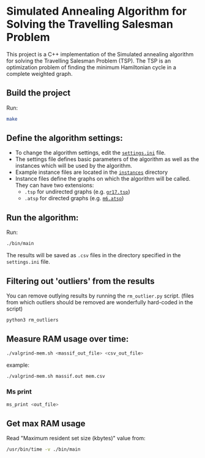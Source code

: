 # Simulated Annealing Algorithm for Solving the Travelling Salesman Problem

This project is a C++ implementation of the Simulated annealing algorithm for solving the Travelling Salesman Problem (TSP). The TSP is an optimization problem of finding the minimum Hamiltonian cycle in a complete weighted graph.

## Build the project

Run:

```bash
make
```

## Define the algorithm settings:

- To change the algorithm settings, edit the [`settings.ini`](settings.ini) file.
- The settings file defines basic parameters of the algorithm as well as the instances which will be used by the algorithm.
- Example instance files are located in the [`instances`](instances) directory
- Instance files define the graphs on which the algorithm will be called. They can have two extensions:
  - `.tsp` for undirected graphs (e.g. [`gr17.tsp`](instances/gr17.tsp))
  - `.atsp` for directed graphs (e.g. [`m6.atsp`](instances/m6.atsp))

## Run the algorithm:

Run:

```bash
./bin/main
```

The results will be saved as `.csv` files in the directory specified in the `settings.ini` file.

## Filtering out 'outliers' from the results

You can remove outlying results by running the `rm_outlier.py` script.
(files from which outliers should be removed are wonderfully hard-coded in the script)

```bash
python3 rm_outliers
```

## Measure RAM usage over time:

```bash
./valgrind-mem.sh <massif_out_file> <csv_out_file>

```

example:

```bash
./valgrind-mem.sh massif.out mem.csv

```

### Ms print

```bash
ms_print <out_file>
```

## Get max RAM usage

Read "Maximum resident set size (kbytes)" value from:

```bash
/usr/bin/time -v ./bin/main
```
